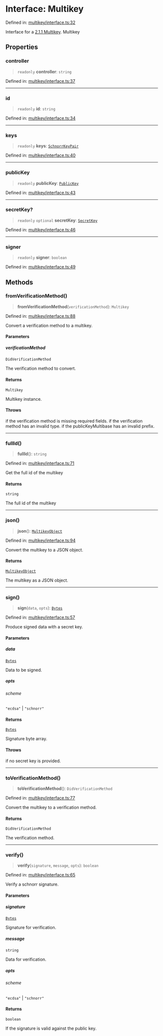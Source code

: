 # Interface: Multikey

Defined in: [multikey/interface.ts:32](https://github.com/dcdpr/did-btcr2-js/blob/4a717493e735221d072999f212891939f4de3f23/packages/cryptosuite/src/multikey/interface.ts#L32)

Interface for a [2.1.1 Multikey](https://dcdpr.github.io/data-integrity-schnorr-secp256k1/#multikey).
 Multikey

## Properties

### controller

> `readonly` **controller**: `string`

Defined in: [multikey/interface.ts:37](https://github.com/dcdpr/did-btcr2-js/blob/4a717493e735221d072999f212891939f4de3f23/packages/cryptosuite/src/multikey/interface.ts#L37)

***

### id

> `readonly` **id**: `string`

Defined in: [multikey/interface.ts:34](https://github.com/dcdpr/did-btcr2-js/blob/4a717493e735221d072999f212891939f4de3f23/packages/cryptosuite/src/multikey/interface.ts#L34)

***

### keys

> `readonly` **keys**: [`SchnorrKeyPair`](../../keypair/classes/SchnorrKeyPair.md)

Defined in: [multikey/interface.ts:40](https://github.com/dcdpr/did-btcr2-js/blob/4a717493e735221d072999f212891939f4de3f23/packages/cryptosuite/src/multikey/interface.ts#L40)

***

### publicKey

> `readonly` **publicKey**: [`PublicKey`](../../keypair/classes/PublicKey.md)

Defined in: [multikey/interface.ts:43](https://github.com/dcdpr/did-btcr2-js/blob/4a717493e735221d072999f212891939f4de3f23/packages/cryptosuite/src/multikey/interface.ts#L43)

***

### secretKey?

> `readonly` `optional` **secretKey**: [`SecretKey`](../../keypair/classes/SecretKey.md)

Defined in: [multikey/interface.ts:46](https://github.com/dcdpr/did-btcr2-js/blob/4a717493e735221d072999f212891939f4de3f23/packages/cryptosuite/src/multikey/interface.ts#L46)

***

### signer

> `readonly` **signer**: `boolean`

Defined in: [multikey/interface.ts:49](https://github.com/dcdpr/did-btcr2-js/blob/4a717493e735221d072999f212891939f4de3f23/packages/cryptosuite/src/multikey/interface.ts#L49)

## Methods

### fromVerificationMethod()

> **fromVerificationMethod**(`verificationMethod`): `Multikey`

Defined in: [multikey/interface.ts:88](https://github.com/dcdpr/did-btcr2-js/blob/4a717493e735221d072999f212891939f4de3f23/packages/cryptosuite/src/multikey/interface.ts#L88)

Convert a verification method to a multikey.

#### Parameters

##### verificationMethod

`DidVerificationMethod`

The verification method to convert.

#### Returns

`Multikey`

Multikey instance.

#### Throws

if the verification method is missing required fields.
if the verification method has an invalid type.
if the publicKeyMultibase has an invalid prefix.

***

### fullId()

> **fullId**(): `string`

Defined in: [multikey/interface.ts:71](https://github.com/dcdpr/did-btcr2-js/blob/4a717493e735221d072999f212891939f4de3f23/packages/cryptosuite/src/multikey/interface.ts#L71)

Get the full id of the multikey

#### Returns

`string`

The full id of the multikey

***

### json()

> **json**(): [`MultikeyObject`](../type-aliases/MultikeyObject.md)

Defined in: [multikey/interface.ts:94](https://github.com/dcdpr/did-btcr2-js/blob/4a717493e735221d072999f212891939f4de3f23/packages/cryptosuite/src/multikey/interface.ts#L94)

Convert the multikey to a JSON object.

#### Returns

[`MultikeyObject`](../type-aliases/MultikeyObject.md)

The multikey as a JSON object.

***

### sign()

> **sign**(`data`, `opts`): [`Bytes`](../../common/type-aliases/Bytes.md)

Defined in: [multikey/interface.ts:57](https://github.com/dcdpr/did-btcr2-js/blob/4a717493e735221d072999f212891939f4de3f23/packages/cryptosuite/src/multikey/interface.ts#L57)

Produce signed data with a secret key.

#### Parameters

##### data

[`Bytes`](../../common/type-aliases/Bytes.md)

Data to be signed.

##### opts

###### scheme

`"ecdsa"` \| `"schnorr"`

#### Returns

[`Bytes`](../../common/type-aliases/Bytes.md)

Signature byte array.

#### Throws

if no secret key is provided.

***

### toVerificationMethod()

> **toVerificationMethod**(): `DidVerificationMethod`

Defined in: [multikey/interface.ts:77](https://github.com/dcdpr/did-btcr2-js/blob/4a717493e735221d072999f212891939f4de3f23/packages/cryptosuite/src/multikey/interface.ts#L77)

Convert the multikey to a verification method.

#### Returns

`DidVerificationMethod`

The verification method.

***

### verify()

> **verify**(`signature`, `message`, `opts`): `boolean`

Defined in: [multikey/interface.ts:65](https://github.com/dcdpr/did-btcr2-js/blob/4a717493e735221d072999f212891939f4de3f23/packages/cryptosuite/src/multikey/interface.ts#L65)

Verify a schnorr signature.

#### Parameters

##### signature

[`Bytes`](../../common/type-aliases/Bytes.md)

Signature for verification.

##### message

`string`

Data for verification.

##### opts

###### scheme

`"ecdsa"` \| `"schnorr"`

#### Returns

`boolean`

If the signature is valid against the public key.
